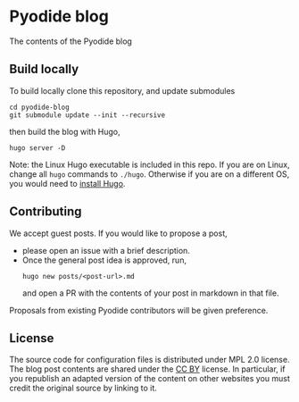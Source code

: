 # Pyodide blog

The contents of the Pyodide blog

## Build locally

To build locally clone this repository, and update submodules
```
cd pyodide-blog
git submodule update --init --recursive
```
then build the blog with Hugo,
```
hugo server -D
```

Note: the Linux Hugo executable is included in this repo. If you are on Linux,
change all `hugo` commands to `./hugo`. Otherwise if you are on a different OS,
you would need to [install
Hugo](https://gohugo.io/getting-started/installing/).

## Contributing

We accept guest posts. If you would like to propose a post,
 - please open an issue with a brief description.
 - Once the general post idea is approved, run,
   ```
   hugo new posts/<post-url>.md
   ```
   and open a PR with the contents of your post in markdown in that file.

Proposals from existing Pyodide contributors will be given preference.

## License

The source code for configuration files is distributed under MPL 2.0 license.
The blog post contents are shared under the [CC
BY](https://creativecommons.org/licenses/by/4.0/) license. In particular, if
you republish an adapted version of the content on other websites you must
credit the original source by linking to it.
